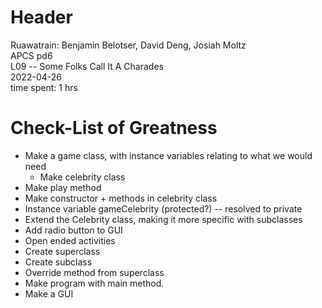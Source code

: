 # Header
Ruawatrain: Benjamin Belotser, David Deng, Josiah Moltz \
APCS pd6 \
L09 -- Some Folks Call It A Charades \
2022-04-26 \
time spent: 1 hrs
# Check-List of Greatness
* Make a game class, with instance variables relating to what we would need
  * Make celebrity class
* Make play method
* Make constructor + methods in celebrity class
* Instance variable gameCelebrity (protected?) -- resolved to private
* Extend the Celebrity class, making it more specific with subclasses
* Add radio button to GUI
* Open ended activities
* Create superclass
* Create subclass
* Override method from superclass
* Make program with main method.
* Make a GUI
